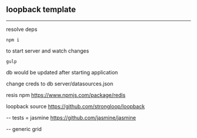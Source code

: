 ## loopback template
---------------------------

resolve deps

```
npm i
```

to start server and watch changes
```
gulp
```

db would be updated after starting application

change creds to db server/datasources.json

resis npm https://www.npmjs.com/package/redis

loopback source https://github.com/strongloop/loopback

-- tests = jasmine https://github.com/jasmine/jasmine

-- generic grid





